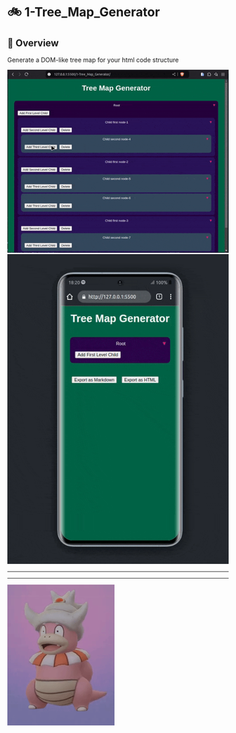 #  :bike: 1-Tree_Map_Generator

## :scroll: Overview 
Generate a DOM-like tree map for your html code structure

![screenshot](pics/screengif1.gif)
![screenshot](pics/screengif2.gif)

***
***

![screenshot](../misc/slowking.gif "...Then teach and guide yourself")